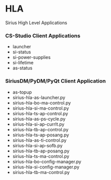 # HLA
Sirius High Level Applications

### CS-Studio Client Applications
* launcher
* si-status
* si-power-supplies
* si-lifetime
* as-status

### SiriusDM/PyDM/PyQt Client Application
* as-topup
* sirius-hla-as-launcher.py
* sirius-hla-bo-ma-control.py
* sirius-hla-si-ma-control.py
* sirius-hla-ts-ap-control.py
* sirius-hla-as-ps-cycle.py
* sirius-hla-si-ap-currlt.py
* sirius-hla-tb-ap-control.py
* sirius-hla-ts-ap-posang.py
* sirius-hla-as-ti-control.py
* sirius-hla-si-ap-sofb.py
* sirius-hla-tb-ap-posang.py
* sirius-hla-ts-ma-control.py
* sirius-hla-bo-config-manager.py
* sirius-hla-si-config-manager.py
* sirius-hla-tb-ma-control.py
